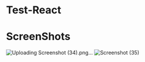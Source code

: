 # Test-React

# ScreenShots


![Uploading Screenshot (34).png…]()
![Screenshot (35)](https://github.com/HarshSharma0801/Test-React/assets/121893196/49cfa90e-5e15-4e0b-bcb7-304335640ae4)


